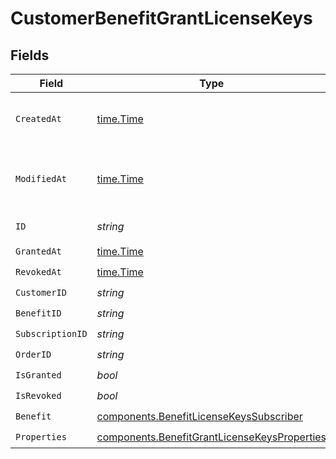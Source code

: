 # CustomerBenefitGrantLicenseKeys


## Fields

| Field                                                                                                        | Type                                                                                                         | Required                                                                                                     | Description                                                                                                  |
| ------------------------------------------------------------------------------------------------------------ | ------------------------------------------------------------------------------------------------------------ | ------------------------------------------------------------------------------------------------------------ | ------------------------------------------------------------------------------------------------------------ |
| `CreatedAt`                                                                                                  | [time.Time](https://pkg.go.dev/time#Time)                                                                    | :heavy_check_mark:                                                                                           | Creation timestamp of the object.                                                                            |
| `ModifiedAt`                                                                                                 | [time.Time](https://pkg.go.dev/time#Time)                                                                    | :heavy_check_mark:                                                                                           | Last modification timestamp of the object.                                                                   |
| `ID`                                                                                                         | *string*                                                                                                     | :heavy_check_mark:                                                                                           | The ID of the object.                                                                                        |
| `GrantedAt`                                                                                                  | [time.Time](https://pkg.go.dev/time#Time)                                                                    | :heavy_check_mark:                                                                                           | N/A                                                                                                          |
| `RevokedAt`                                                                                                  | [time.Time](https://pkg.go.dev/time#Time)                                                                    | :heavy_check_mark:                                                                                           | N/A                                                                                                          |
| `CustomerID`                                                                                                 | *string*                                                                                                     | :heavy_check_mark:                                                                                           | N/A                                                                                                          |
| `BenefitID`                                                                                                  | *string*                                                                                                     | :heavy_check_mark:                                                                                           | N/A                                                                                                          |
| `SubscriptionID`                                                                                             | *string*                                                                                                     | :heavy_check_mark:                                                                                           | N/A                                                                                                          |
| `OrderID`                                                                                                    | *string*                                                                                                     | :heavy_check_mark:                                                                                           | N/A                                                                                                          |
| `IsGranted`                                                                                                  | *bool*                                                                                                       | :heavy_check_mark:                                                                                           | N/A                                                                                                          |
| `IsRevoked`                                                                                                  | *bool*                                                                                                       | :heavy_check_mark:                                                                                           | N/A                                                                                                          |
| `Benefit`                                                                                                    | [components.BenefitLicenseKeysSubscriber](../../models/components/benefitlicensekeyssubscriber.md)           | :heavy_check_mark:                                                                                           | N/A                                                                                                          |
| `Properties`                                                                                                 | [components.BenefitGrantLicenseKeysProperties](../../models/components/benefitgrantlicensekeysproperties.md) | :heavy_check_mark:                                                                                           | N/A                                                                                                          |
